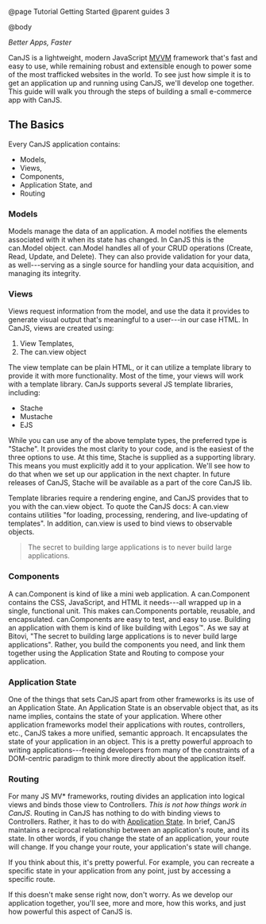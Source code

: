 @page Tutorial Getting Started
@parent guides 3

@body

*Better Apps, Faster*

CanJS is a lightweight, modern JavaScript [MVVM](https://en.wikipedia.org/wiki/Model_View_ViewModel)
framework that's fast and easy to use, while remaining robust and extensible
enough to power some of the most trafficked websites in the world. To see just
how simple it is to get an application up and running using CanJS, we'll
develop one together. This guide will walk you through the steps of building
a small e-commerce app with CanJS.

## The Basics
Every CanJS application contains:

- Models,
- Views,
- Components,
- Application State, and
- Routing

### Models
Models manage the data of an application. A model notifies the elements
associated with it when its state has changed. In CanJS this is the can.Model
object. can.Model handles all of your CRUD operations (Create, Read, Update,
and Delete). They can also provide validation for your data, as well---serving
as a single source for handling your data acquisition, and managing its
integrity.

### Views
Views request information from the model, and use the data it provides to
generate visual output that's meaningful to a user---in our case HTML. In
CanJS, views are created using:

1. View Templates,
2. The can.view object

The view template can be plain HTML, or it can utilize a template library
to provide it with more functionality. Most of the time, your views will work
with a template library. CanJs supports several JS template libraries,
including:

- Stache
- Mustache
- EJS

While you can use any of the above template types, the preferred type
is "Stache". It provides the most clarity to your code, and is the easiest
of the three options to use. At this time, Stache is supplied as a supporting
library. This means you must explicitly add it to your application. We'll see
how to do that when we set up our application in the next chapter. In future
releases of CanJS, Stache will be available as a part of the core CanJS lib.

Template libraries require a rendering engine, and CanJS provides that to
you with the can.view object. To quote the CanJS docs: A can.view contains
utilities "for loading, processing, rendering, and live-updating of
templates". In addition, can.view is used to bind views to observable
objects.

> The secret to building large applications is to never build large applications.

### Components
A can.Component is kind of like a mini web application. A can.Component
contains the CSS, JavaScript, and HTML it needs---all wrapped up in a single,
functional unit. This makes can.Components portable, reusable, and
encapsulated. can.Components are easy to test, and easy to use. Building an
application with them is kind of like building with Legos&trade;. As we say
at Bitovi, "The secret to building large applications is to never build large
applications". Rather, you build the components you need, and link them
together using the Application State and Routing to compose your application.

### Application State
One of the things that sets CanJS apart from other frameworks is its use
of an Application State. An Application State is an observable object that,
as its name implies, contains the state of your application. Where other
application frameworks model their applications with routes, controllers, etc.,
CanJS takes a more unified, semantic approach. It encapsulates the state
of your application in an object. This is a pretty powerful approach to
writing applications---freeing developers from many of the constraints of a
DOM-centric paradigm to think more directly about the application itself.

### Routing
For many JS MV* frameworks, routing divides an application into logical views
and binds those view to Controllers. *This is not how things work in
CanJS*. Routing in CanJS has nothing to do with binding views to Controllers.
Rather, it has to do with [Application State](State.html). In brief,
CanJS maintains a reciprocal relationship between an application's route,
and its state. In other words, if you change the state of an application,
your route will change. If you change your route, your application's state
will change.

If you think about this, it's pretty powerful. For example, you can recreate
a specific state in your application from any point, just by accessing a
specific route.

If this doesn't make sense right now, don't worry. As we develop our
application together, you'll see, more and more, how this works, and just
how powerful this aspect of CanJS is.
